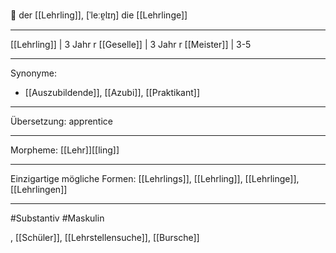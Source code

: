 🔵 der [[Lehrling]], [ˈleːɐ̯lɪŋ]
die [[Lehrlinge]]


---
[[Lehrling]] | 3 Jahr
r [[Geselle]] | 3 Jahr
r [[Meister]] | 3-5

---
Synonyme:
- [[Auszubildende]], [[Azubi]], [[Praktikant]]

---
Übersetzung: apprentice

---
Morpheme:
[[Lehr]][[ling]]

---
Einzigartige mögliche Formen: [[Lehrlings]], [[Lehrling]], [[Lehrlinge]], [[Lehrlingen]]

---
#Substantiv #Maskulin

, [[Schüler]], [[Lehrstellensuche]], [[Bursche]]